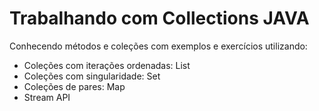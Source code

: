 # Trabalhando com Collections JAVA

Conhecendo métodos e coleções com exemplos e exercícios utilizando:

- Coleções com iterações ordenadas: List
- Coleções com singularidade: Set
- Coleções de pares: Map
- Stream API
